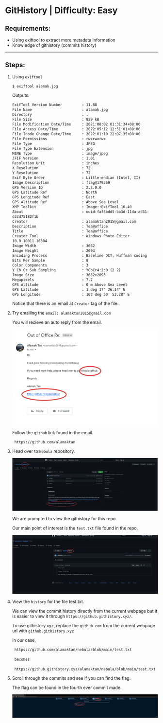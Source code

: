 # GitHistory | Difficulty: Easy

## Requirements:

- Using exiftool to extract more metadata information
- Knowledge of githistory (commits history)

---

## Steps:

1. Using `exiftool`

    ```
    $ exiftool alamak.jpg
    ```

    Outputs:

    ```
    ExifTool Version Number         : 11.88
    File Name                       : alamak.jpg
    Directory                       : .
    File Size                       : 929 kB
    File Modification Date/Time     : 2021:08:02 01:31:34+08:00
    File Access Date/Time           : 2022:05:12 12:51:01+08:00
    File Inode Change Date/Time     : 2022:01:10 22:07:35+08:00
    File Permissions                : rwxrwxrwx
    File Type                       : JPEG
    File Type Extension             : jpg
    MIME Type                       : image/jpeg
    JFIF Version                    : 1.01
    Resolution Unit                 : inches
    X Resolution                    : 72
    Y Resolution                    : 72
    Exif Byte Order                 : Little-endian (Intel, II)
    Image Description               : flag@179369
    GPS Version ID                  : 2.2.0.0
    GPS Latitude Ref                : North
    GPS Longitude Ref               : East
    GPS Altitude Ref                : Above Sea Level
    XMP Toolkit                     : Image::ExifTool 10.40
    About                           : uuid:faf5bdd5-ba3d-11da-ad31-d33d75182f1b
    Creator                         : alamaktan2015@gmail.com
    Description                     : Tea@office
    Title                           : Tea@office
    Creator Tool                    : Windows Photo Editor 10.0.10011.16384
    Image Width                     : 3662
    Image Height                    : 2093
    Encoding Process                : Baseline DCT, Huffman coding
    Bits Per Sample                 : 8
    Color Components                : 3
    Y Cb Cr Sub Sampling            : YCbCr4:2:0 (2 2)
    Image Size                      : 3662x2093
    Megapixels                      : 7.7
    GPS Altitude                    : 0 m Above Sea Level
    GPS Latitude                    : 1 deg 17' 26.14" N
    GPS Longitude                   : 103 deg 50' 53.28" E
    ```

    Notice that there is an email at `Creator` tag of the file.

2. Try emailing the `email: alamaktan2015@gmail.com`

    You will recieve an auto reply from the email.

    ![Auto reply](Guide-Media/chrome_2LRlA95RW8.png)

    Follow the `github` link found in the email.

        https://github.com/alamaktan

3. Head over to `Nebula` repository.

    ![Nebula repo](Guide-Media/chrome_P6iVsh6jZi.png)

    We are prompted to view the githistory for this repo.

    Our main point of interest is the `test.txt` file found in the repo.

    ![test.txt](Guide-Media/chrome_P7Y8rvLWQZ.png)

4. View the `history` for the file test.txt.

    We can view the commit history directly from the current webpage but it is easier to view it through `https://github.githistory.xyz/`.

    To use githistory.xyz, replace the `github.com` from the current webpage url with `github.githistory.xyz`

    In our case,

        https://github.com/alamaktan/nebula/blob/main/test.txt

        becomes

        https://github.githistory.xyz/alamaktan/nebula/blob/main/test.txt

5. Scroll through the commits and see if you can find the flag.

    The flag can be found in the fourth ever commit made.

    ![Flag](Guide-Media/chrome_jtIrtwPgyT.png)